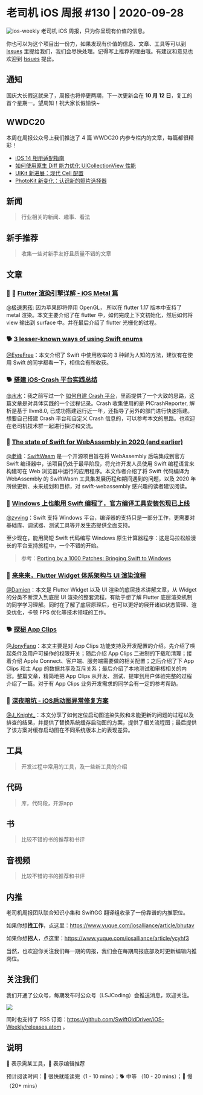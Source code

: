 # 老司机 iOS 周报 #130 | 2020-09-28

![ios-weekly](https://github.com/SwiftOldDriver/iOS-Weekly/blob/master/assets/ios-weekly.png?raw=true)
老司机 iOS 周报，只为你呈现有价值的信息。

你也可以为这个项目出一份力，如果发现有价值的信息、文章、工具等可以到 [Issues](https://github.com/SwiftOldDriver/iOS-Weekly/issues) 里提给我们，我们会尽快处理。记得写上推荐的理由哦。有建议和意见也欢迎到 [Issues](https://github.com/SwiftOldDriver/iOS-Weekly/issues) 提出。

## 通知

国庆大长假这就来了，周报也将停更两期，下一次更新会在 **10 月 12 日**，复工的首个星期一。望周知！祝大家长假愉快~

## WWDC20

本周在周报公众号上我们推送了 4 篇 WWDC20 内参专栏内的文章，每篇都很精彩！

- [iOS 14 相册适配指南](https://mp.weixin.qq.com/s/eGHi17N-XOsZB2Bh-tZZXA)
- [如何使用原生 Diff 能力优化 UICollectionView 性能](https://mp.weixin.qq.com/s/I-leJV9W2s2ntb1Lf4DGVA)
- [UIKit 新进展：现代 Cell 配置](https://mp.weixin.qq.com/s/GSvenyTmmeI7O4XFLoUMlA)
- [PhotoKit 新变化：认识新的照片选择器](https://mp.weixin.qq.com/s/YsfG8-eKwQHRlLdg41w7rQ)

## 新闻

> 行业相关的新闻、趣事、看法

## 新手推荐

> 收集一些对新手友好且质量不错的文章

## 文章

### 🌟 🐢 [Flutter 渲染引擎详解 - iOS Metal 篇](https://zhuanlan.zhihu.com/p/214099612)

[@极速男孩](https://github.com/ztlyyznf001): 因为苹果即将停用 OpenGL， 所以在 flutter 1.17 版本中支持了 metal 渲染。本文主要介绍了在 flutter 中，如何完成上下文初始化，然后如何将 view 输出到 surface 中。并在最后介绍了 flutter 光栅化的过程。

### 🐕 [3 lesser-known ways of using Swift enums](https://sarunw.com/posts/lesser-known-ways-of-using-swift-enums/)

[@EyreFree](https://github.com/EyreFree)：本文介绍了 Swift 中使用枚举的 3 种鲜为人知的方法，建议有在使用 Swift 的同学都看一下，相信会有所收获。

### 🐕 [搭建 iOS-Crash 平台实践总结](https://www.xuyanlan.com/2020/01/20/%E5%BF%AB%E9%80%9F%E6%90%AD%E5%BB%BA%E4%B8%80%E4%B8%AAcrash%E5%B9%B3%E5%8F%B0/#more)
[@水水](https://www.xuyanlan.com)：我之前写过一个 [如何自建 Crash 平台](https://www.xuyanlan.com/2019/02/20/iOS-crash-report/)，里面提供了一个大致的思路，这篇文章是对具体实践的一个过程记录。Crash 收集使用的是 PlCrashReporter, 解析是基于 llvm8.0, 已成功搭建运行近一年，还指导了另外的部门进行快速搭建。想要自己搭建 Crash 平台和自定义 Crash 信息的，可以参考本文的思路。也欢迎在老司机技术群一起进行探讨和交流。

### 🐢 [The state of Swift for WebAssembly in 2020 (and earlier)](https://desiatov.com/swift-webassembly-2020)

[@老峰](https://github.com/Gesantung)：[SwiftWasm](https://swiftwasm.org/) 是一个开源项目旨在将 WebAssembly 后端集成到官方 Swift 编译器中，该项目仍处于最早阶段，将允许开发人员使用 Swift 编程语言来构建可在 Web 浏览器中运行的应用程序。本文作者介绍了将 Swift 代码编译为 WebAssembly 的 SwiftWasm 工具集发展历程和期间遇到的问题，以及 2020 年所做更新、未来规划和目标，对 swift-webassembly 感兴趣的读者建议阅读。

### 🐎 [Windows 上也能用 Swift 编程了，官方编译工具安装包现已上线](https://mp.weixin.qq.com/s/088RdJNxa79t1Y9Q04A3Xw)

[@zvving](https://github.com/zvving)：Swift 支持 Windows 平台，编译器的支持只是一部分工作，更需要对基础库、调试器、测试工具等开发生态提供全面支持。

至少现在，能用简短 Swift 代码编写 Windows 原生计算器程序：这是马拉松般漫长的平台支持旅程中，一个不错的开始。

> 参考：[Porting by a 1000 Patches: Bringing Swift to Windows](https://www.youtube.com/watch?v=Zjlxa1NIfJc)

### 🐎 [来来来，Flutter Widget 体系架构与 UI 渲染流程](https://juejin.im/post/6874737011325059086#heading-0)

[@Damien](https://github.com/ZengyiMa)：本文是 Flutter Widget 以及 UI 渲染的底层技术讲解文章，从 Widget 的分类不断深入到底层 UI 渲染的整套流程，有助于想了解 Flutter 底层渲染机制的同学学习理解。同时在了解了底层原理后，也可以更好的展开诸如状态管理、渲染优化，卡顿 FPS 优化等技术领域的工作。

### 🐕 [探秘 App Clips](https://mp.weixin.qq.com/s/HtWQONDrOqPMR-MSqn2-eg)

[@JonyFang](https://github.com/JonyFang)：本文主要是对 App Clips 功能支持及开发配置的介绍。先介绍了唤起条件及用户可操作的权限开关；随后介绍 App Clips 二进制的下载和清理；接着介绍 Apple Connect、客户端、服务端需要做的相关配置；之后介绍了下 App Clips 和主 App 的数据共享及互斥关系；最后介绍了本地测试和审核相关的内容。整篇文章，精简地把 App Clips 从开发、测试、提审到用户体验完整的过程介绍了一篇。对于有 App Clips 业务开发需求的同学会有一定的参考帮助。

### 🐎 [深夜暗坑 - iOS启动图异常修复方案](https://mp.weixin.qq.com/s/giXmBAC0ft-kRB3BloawzA)

[@J_Knight_](https://weibo.com/1929625262/profile?rightmod=1&wvr=6&mod=personinfo&is_all=1)：本文分享了如何定位启动图渲染失败和未能更新的问题的过程以及排查的结果，并提供了替换系统缓存启动图的方案，提供了相关流程图；最后提供了该方案对缓存启动图在不同系统版本上的表现差异。


## 工具

> 开发过程中常用的工具，及一些新工具的介绍

## 代码

> 库，代码段，开源app

## 书

> 比较不错的书的推荐和书评

## 音视频

> 比较不错的书的推荐和书评

## 内推

老司机周报团队联合知识小集和 SwiftGG 翻译组收录了一份靠谱的内推职位。

如果你想**找工作**，点这里：https://www.yuque.com/iosalliance/article/bhutav

如果你想**招人**，点这里：https://www.yuque.com/iosalliance/article/ycyhf3

当然，也欢迎你关注我们每一期的周报，我们会在每期周报底部及时更新编辑内推岗位。

## 关注我们

我们开通了公众号，每期发布时公众号（LSJCoding）会推送消息，欢迎关注。

![](https://github.com/SwiftOldDriver/iOS-Weekly/blob/master/assets/qrcode_for_wechat.jpg?raw=true)

同时也支持了 RSS 订阅：https://github.com/SwiftOldDriver/iOS-Weekly/releases.atom 。

## 说明

🚧 表示需某工具，🌟 表示编辑推荐

预计阅读时间：🐎 很快就能读完（1 - 10 mins）；🐕 中等 （10 - 20 mins）；🐢 慢（20+ mins）
